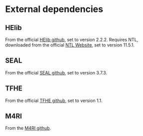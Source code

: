 # External dependencies

## HElib

From the official [HElib github](https://github.com/homenc/HElib/), set to version 2.2.2.
Requires NTL, downloaded from the official [NTL Website](https://www.shoup.net/ntl/), set to version 11.5.1.

## SEAL

From the official [SEAL github](https://github.com/Microsoft/SEAL/), set to version 3.7.3.

## TFHE

From the official [TFHE github](https://github.com/tfhe/tfhe), set to version 1.1.

## M4RI

From the [M4RI github](https://github.com/malb/m4ri).
